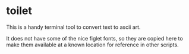 # toilet

This is a handy terminal tool to convert text to ascii art.

It does not have some of the nice figlet fonts, so they are copied here to make
them available at a known location for reference in other scripts.
